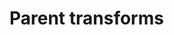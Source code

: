 # Parent transforms

<div id="example"></div>
<script type="application/javascript">
  new Vue({
    el: '#example',
    template: '<live-code class="full" :template="code" mode="html>iframe" :debounce="200" />',
    data: {
      code:
`<script src="${location.origin+location.pathname}/global.js"><\/script>

<lume-scene>
  <lume-node id="one" position="50 50" size="10 10">
    <lume-node id="two" position="50 50" size="10 10">
      <lume-node id="three" position="50 50" size="100 100">
        Positioning is relative to parents!
      </lume-node>
    </lume-node>
  </lume-node>
</lume-scene>

<script>
  LUME.useDefaultNames()
  one.rotation = (x, y, z, t) => [x, y, 10 * Math.sin(t * 0.002)]
  two.rotation = (x, y, z, t) => [x, y, 10 * Math.sin(t * 0.002)]
  three.rotation = (x, y, z, t) => [x, y, 10 * Math.sin(t * 0.002)]
<\/script>

<style>
  html, body {
    margin: 0; padding: 0;
    height: 100%; width: 100%;
    background: #333
  }
  lume-node { padding: 5px; }
  #one { background: coral; }
  #two { background: yellowgreen; }
  #three { background: royalblue; }
</style>

`
},
})
</script>
